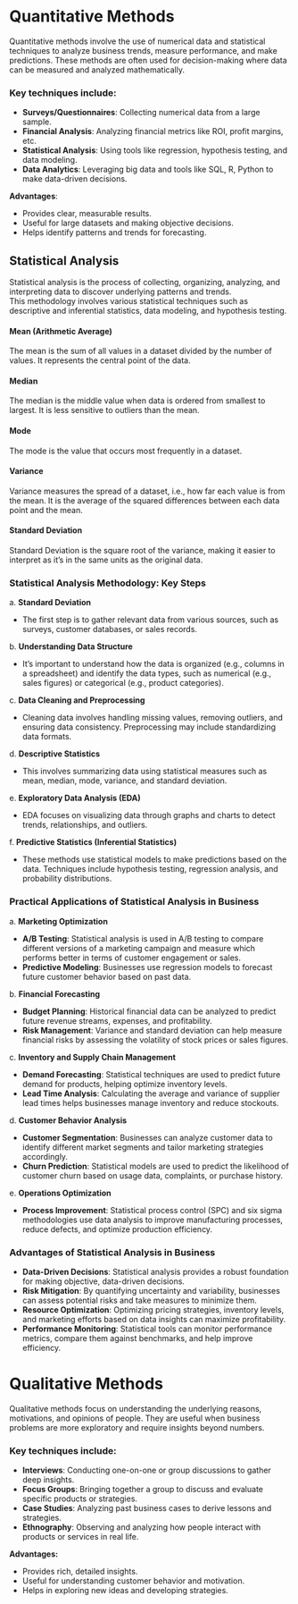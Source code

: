 # Quantitative Methods
Quantitative methods involve the use of numerical data and statistical techniques to analyze business trends, measure performance, and make predictions. These methods are often used for decision-making where data can be measured and analyzed mathematically.

### Key techniques include:
- **Surveys/Questionnaires**: Collecting numerical data from a large sample.
- **Financial Analysis**: Analyzing financial metrics like ROI, profit margins, etc.
- **Statistical Analysis**: Using tools like regression, hypothesis testing, and data modeling.
- **Data Analytics**: Leveraging big data and tools like SQL, R, Python to make data-driven decisions.

**Advantages**:
- Provides clear, measurable results.
- Useful for large datasets and making objective decisions.
- Helps identify patterns and trends for forecasting.

## Statistical Analysis
Statistical analysis is the process of collecting, organizing, analyzing, and interpreting data to discover underlying patterns and trends.  
This methodology involves various statistical techniques such as descriptive and inferential statistics, data modeling, and hypothesis testing.  

#### Mean (Arithmetic Average)
The mean is the sum of all values in a dataset divided by the number of values. It represents the central point of the data.

#### Median
The median is the middle value when data is ordered from smallest to largest. It is less sensitive to outliers than the mean.

#### Mode
The mode is the value that occurs most frequently in a dataset.

#### Variance
Variance measures the spread of a dataset, i.e., how far each value is from the mean. It is the average of the squared differences between each data point and the mean.

#### Standard Deviation
Standard Deviation is the square root of the variance, making it easier to interpret as it’s in the same units as the original data.

### Statistical Analysis Methodology: Key Steps
a. **Standard Deviation**
- The first step is to gather relevant data from various sources, such as surveys, customer databases, or sales records.

b. **Understanding Data Structure**
- It’s important to understand how the data is organized (e.g., columns in a spreadsheet) and identify the data types, such as numerical (e.g., sales figures) or categorical (e.g., product categories).

c. **Data Cleaning and Preprocessing**
- Cleaning data involves handling missing values, removing outliers, and ensuring data consistency. Preprocessing may include standardizing data formats.

d. **Descriptive Statistics**
- This involves summarizing data using statistical measures such as mean, median, mode, variance, and standard deviation.

e. **Exploratory Data Analysis (EDA)**
- EDA focuses on visualizing data through graphs and charts to detect trends, relationships, and outliers.

f. **Predictive Statistics (Inferential Statistics)**
- These methods use statistical models to make predictions based on the data. Techniques include hypothesis testing, regression analysis, and probability distributions.

### Practical Applications of Statistical Analysis in Business
a. **Marketing Optimization**
- **A/B Testing**: Statistical analysis is used in A/B testing to compare different versions of a marketing campaign and measure which performs better in terms of customer engagement or sales.
- **Predictive Modeling**: Businesses use regression models to forecast future customer behavior based on past data.
  
b. **Financial Forecasting**
- **Budget Planning**: Historical financial data can be analyzed to predict future revenue streams, expenses, and profitability.
- **Risk Management**: Variance and standard deviation can help measure financial risks by assessing the volatility of stock prices or sales figures.
  
c. **Inventory and Supply Chain Management**
- **Demand Forecasting**: Statistical techniques are used to predict future demand for products, helping optimize inventory levels.
- **Lead Time Analysis**: Calculating the average and variance of supplier lead times helps businesses manage inventory and reduce stockouts.
  
d. **Customer Behavior Analysis**
- **Customer Segmentation**: Businesses can analyze customer data to identify different market segments and tailor marketing strategies accordingly.
- **Churn Prediction**: Statistical models are used to predict the likelihood of customer churn based on usage data, complaints, or purchase history.
  
e. **Operations Optimization**
- **Process Improvement**: Statistical process control (SPC) and six sigma methodologies use data analysis to improve manufacturing processes, reduce defects, and optimize production efficiency.
  
### Advantages of Statistical Analysis in Business
- **Data-Driven Decisions**: Statistical analysis provides a robust foundation for making objective, data-driven decisions.
- **Risk Mitigation**: By quantifying uncertainty and variability, businesses can assess potential risks and take measures to minimize them.
- **Resource Optimization**: Optimizing pricing strategies, inventory levels, and marketing efforts based on data insights can maximize profitability.
- **Performance Monitoring**: Statistical tools can monitor performance metrics, compare them against benchmarks, and help improve efficiency.


# Qualitative Methods
Qualitative methods focus on understanding the underlying reasons, motivations, and opinions of people. They are useful when business problems are more exploratory and require insights beyond numbers.

### Key techniques include:
- **Interviews**: Conducting one-on-one or group discussions to gather deep insights.
- **Focus Groups**: Bringing together a group to discuss and evaluate specific products or strategies.
- **Case Studies**: Analyzing past business cases to derive lessons and strategies.
- **Ethnography**: Observing and analyzing how people interact with products or services in real life.

**Advantages:**
- Provides rich, detailed insights.
- Useful for understanding customer behavior and motivation.
- Helps in exploring new ideas and developing strategies.
